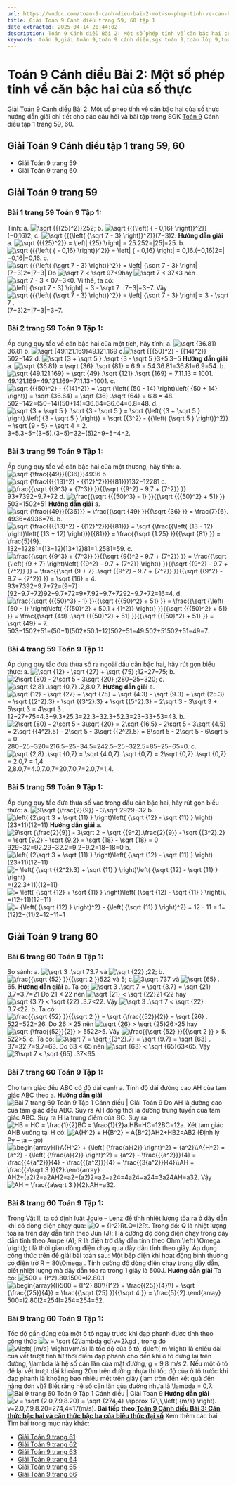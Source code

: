 ```yaml
---
url: https://vndoc.com/toan-9-canh-dieu-bai-2-mot-so-phep-tinh-ve-can-bac-hai-cua-so-thuc-321729
title: Giải Toán 9 Cánh diều trang 59, 60 tập 1
date_extracted: 2025-04-14 20:44:02
description: Toán 9 Cánh diều Bài 2: Một số phép tính về căn bậc hai của số thực hướng dẫn giải chi tiết các câu hỏi và bài tập trong SGK Toán 9 Cánh diều tập 1.
keywords: toán 9,giải toán 9,toán 9 cánh diều,sgk toán 9,toán lớp 9,toán lớp 9 cánh diều,sgk toán 9 cánh diều,toán 9 ctst,giải sgk toán 9 cánh diều,toán 9 cánh diều tập 1,giải bài tập toán 9 cánh diều,Toán 9 Bài 2 Một số phép tính về căn bậc hai của số thực,Một số phép tính về căn bậc hai của số thực,Giải Toán 9 Cánh diều tập 1 trang 60,Giải Toán 9 Cánh diều tập 1 trang 59
---
```


# Toán 9 Cánh diều Bài 2: Một số phép tính về căn bậc hai của số thực
[Giải Toán 9 Cánh diều](<https://vndoc.com/toan-9-canh-dieu>) Bài 2: Một số phép tính về căn bậc hai của số thực hướng dẫn giải chi tiết cho các câu hỏi và bài tập trong SGK [Toán 9](<https://vndoc.com/toan-lop9>) Cánh diều tập 1 trang 59, 60.
## Giải Toán 9 Cánh diều tập 1 trang 59, 60
  * Giải Toán 9 trang 59
  * Giải Toán 9 trang 60

## **Giải Toán 9 trang 59**
### **Bài 1 trang 59 Toán 9 Tập 1:**
Tính:
a. ![\\sqrt {{{25}^2}}](https://i.vdoc.vn/data/image/blank.png)252;
b. ![\\sqrt {{{\\left\( { - 0,16} \\right\)}^2}}](https://i.vdoc.vn/data/image/blank.png)\(−0,16\)2;
c. ![\\sqrt {{{\\left\( {\\sqrt 7 - 3} \\right\)}^2}}](https://i.vdoc.vn/data/image/blank.png)\(7−3\)2.
**Hướng dẫn giải**
a. ![\\sqrt {{{25}^2}} = \\left| {25} \\right| = 25.](https://i.vdoc.vn/data/image/blank.png)252=|25|=25.
b.![\\sqrt {{{\\left\( { - 0,16} \\right\)}^2}} = \\left| { - 0,16} \\right| = 0,16.](https://i.vdoc.vn/data/image/blank.png)\(−0,16\)2=|−0,16|=0,16.
c. ![\\sqrt {{{\\left\( {\\sqrt 7 - 3} \\right\)}^2}} = \\left| {\\sqrt 7 - 3} \\right|](https://i.vdoc.vn/data/image/blank.png)\(7−3\)2=|7−3|
Do ![\\sqrt 7 < \\sqrt 9](https://i.vdoc.vn/data/image/blank.png)7<9hay ![\\sqrt 7 < 3](https://i.vdoc.vn/data/image/blank.png)7<3 nên ![\\sqrt 7 - 3 < 0](https://i.vdoc.vn/data/image/blank.png)7−3<0. Vì thế, ta có: ![\\left| {\\sqrt 7 - 3} \\right| = 3 - \\sqrt 7 .](https://i.vdoc.vn/data/image/blank.png)|7−3|=3−7.
Vậy![\\sqrt {{{\\left\( {\\sqrt 7 - 3} \\right\)}^2}} = \\left| {\\sqrt 7 - 3} \\right| = 3 - \\sqrt 7 .](https://i.vdoc.vn/data/image/blank.png)\(7−3\)2=|7−3|=3−7.
### **Bài 2 trang 59 Toán 9 Tập 1:**
Áp dụng quy tắc về căn bậc hai của một tích, hãy tính:
a. ![\\sqrt {36.81}](https://i.vdoc.vn/data/image/blank.png)36.81
b. ![\\sqrt {49.121.169}](https://i.vdoc.vn/data/image/blank.png)49.121.169
c.![\\sqrt {{{50}^2} - {{14}^2}}](https://i.vdoc.vn/data/image/blank.png)502−142
d. ![\\sqrt {3 + \\sqrt 5 } .\\sqrt {3 - \\sqrt 5 }](https://i.vdoc.vn/data/image/blank.png)3+5.3−5
**Hướng dẫn giải**
a. ![\\sqrt {36.81} = \\sqrt {36} .\\sqrt {81} = 6.9 = 54.](https://i.vdoc.vn/data/image/blank.png)36.81=36.81=6.9=54.
b. ![\\sqrt {49.121.169} = \\sqrt {49} .\\sqrt {121} .\\sqrt {169} = 7.11.13 = 1001.](https://i.vdoc.vn/data/image/blank.png)49.121.169=49.121.169=7.11.13=1001.
c. ![\\sqrt {{{50}^2} - {{14}^2}} = \\sqrt {\\left\( {50 - 14} \\right\)\\left\( {50 + 14} \\right\)} = \\sqrt {36.64} = \\sqrt {36} .\\sqrt {64} = 6.8 = 48.](https://i.vdoc.vn/data/image/blank.png)502−142=\(50−14\)\(50+14\)=36.64=36.64=6.8=48.
d. ![\\sqrt {3 + \\sqrt 5 } .\\sqrt {3 - \\sqrt 5 } = \\sqrt {\\left\( {3 + \\sqrt 5 } \\right\).\\left\( {3 - \\sqrt 5 } \\right\)} = \\sqrt {{3^2} - {{\\left\( {\\sqrt 5 } \\right\)}^2}} = \\sqrt {9 - 5} = \\sqrt 4 = 2.](https://i.vdoc.vn/data/image/blank.png)3+5.3−5=\(3+5\).\(3−5\)=32−\(5\)2=9−5=4=2.
### **Bài 3 trang 59 Toán 9 Tập 1:**
Áp dụng quy tắc về căn bậc hai của một thương, hãy tính:
a. ![\\sqrt {\\frac{{49}}{{36}}}](https://i.vdoc.vn/data/image/blank.png)4936
b. ![\\sqrt {\\frac{{{{13}^2} - {{12}^2}}}{{81}}}](https://i.vdoc.vn/data/image/blank.png)132−12281
c. ![\\frac{{\\sqrt {{9^3} + {7^3}} }}{{\\sqrt {{9^2} - 9.7 + {7^2}} }}](https://i.vdoc.vn/data/image/blank.png)93+7392−9.7+72
d. ![\\frac{{\\sqrt {{{50}^3} - 1} }}{{\\sqrt {{{50}^2} + 51} }}](https://i.vdoc.vn/data/image/blank.png)503−1502+51
**Hướng dẫn giải**
a. ![\\sqrt {\\frac{{49}}{{36}}} = \\frac{{\\sqrt {49} }}{{\\sqrt {36} }} = \\frac{7}{6}.](https://i.vdoc.vn/data/image/blank.png)4936=4936=76.
b. ![\\sqrt {\\frac{{{{13}^2} - {{12}^2}}}{{81}}} = \\sqrt {\\frac{{\\left\( {13 - 12} \\right\)\\left\( {13 + 12} \\right\)}}{{81}}} = \\frac{{\\sqrt {1.25} }}{{\\sqrt {81} }} = \\frac{5}{9}.](https://i.vdoc.vn/data/image/blank.png)132−12281=\(13−12\)\(13+12\)81=1.2581=59.
c. ![\\frac{{\\sqrt {{9^3} + {7^3}} }}{{\\sqrt {9{}^2 - 9.7 + {7^2}} }} = \\frac{{\\sqrt {\\left\( {9 + 7} \\right\)\\left\( {{9^2} - 9.7 + {7^2}} \\right\)} }}{{\\sqrt {{9^2} - 9.7 + {7^2}} }} = \\frac{{\\sqrt {9 + 7} .\\sqrt {{9^2} - 9.7 + {7^2}} }}{{\\sqrt {{9^2} - 9.7 + {7^2}} }} = \\sqrt {16} = 4.](https://i.vdoc.vn/data/image/blank.png)93+7392−9.7+72=\(9+7\)\(92−9.7+72\)92−9.7+72=9+7.92−9.7+7292−9.7+72=16=4.
d. ![\\frac{{\\sqrt {{{50}^3} - 1} }}{{\\sqrt {{{50}^2} + 51} }} = \\frac{{\\sqrt {\\left\( {50 - 1} \\right\)\\left\( {{{50}^2} + 50.1 + {1^2}} \\right\)} }}{{\\sqrt {{{50}^2} + 51} }} = \\frac{{\\sqrt {49} .\\sqrt {{{50}^2} + 51} }}{{\\sqrt {{{50}^2} + 51} }} = \\sqrt {49} = 7.](https://i.vdoc.vn/data/image/blank.png)503−1502+51=\(50−1\)\(502+50.1+12\)502+51=49.502+51502+51=49=7.
### **Bài 4 trang 59 Toán 9 Tập 1:**
Áp dụng quy tắc đưa thừa số ra ngoài dấu căn bậc hai, hãy rút gọn biểu thức:
a. ![\\sqrt {12} - \\sqrt {27} + \\sqrt {75} ;](https://i.vdoc.vn/data/image/blank.png)12−27+75;
b. ![2\\sqrt {80} - 2\\sqrt 5 - 3\\sqrt {20} ;](https://i.vdoc.vn/data/image/blank.png)280−25−320;
c. ![\\sqrt {2,8} .\\sqrt {0,7} .](https://i.vdoc.vn/data/image/blank.png)2,8.0,7.
**Hướng dẫn giải**
a. ![\\sqrt {12} - \\sqrt {27} + \\sqrt {75} = \\sqrt {4.3} - \\sqrt {9.3} + \\sqrt {25.3} = \\sqrt {{2^2}.3} - \\sqrt {{3^2}.3} + \\sqrt {{5^2}.3} = 2\\sqrt 3 - 3\\sqrt 3 + 5\\sqrt 3 = 4\\sqrt 3 .](https://i.vdoc.vn/data/image/blank.png)12−27+75=4.3−9.3+25.3=22.3−32.3+52.3=23−33+53=43.
b. ![2\\sqrt {80} - 2\\sqrt 5 - 3\\sqrt {20} = 2\\sqrt {16.5} - 2\\sqrt 5 - 3\\sqrt {4.5} = 2\\sqrt {{4^2}.5} - 2\\sqrt 5 - 3\\sqrt {{2^2}.5} = 8\\sqrt 5 - 2\\sqrt 5 - 6\\sqrt 5 = 0.](https://i.vdoc.vn/data/image/blank.png)280−25−320=216.5−25−34.5=242.5−25−322.5=85−25−65=0.
c.![\\sqrt {2,8} .\\sqrt {0,7} = \\sqrt {4.0,7} .\\sqrt {0,7} = 2\\sqrt {0,7} .\\sqrt {0,7} = 2.0,7 = 1,4.](https://i.vdoc.vn/data/image/blank.png)2,8.0,7=4.0,7.0,7=20,7.0,7=2.0,7=1,4.
### **Bài 5 trang 59 Toán 9 Tập 1:**
Áp dụng quy tắc đưa thừa số vào trong dấu căn bậc hai, hãy rút gọn biểu thức:
a. ![9\\sqrt {\\frac{2}{9}} - 3\\sqrt 2](https://i.vdoc.vn/data/image/blank.png)929−32
b. ![\\left\( {2\\sqrt 3 + \\sqrt {11} } \\right\)\\left\( {\\sqrt {12} - \\sqrt {11} } \\right\)](https://i.vdoc.vn/data/image/blank.png)\(23+11\)\(12−11\)
**Hướng dẫn giải**
a. ![9\\sqrt {\\frac{2}{9}} - 3\\sqrt 2 = \\sqrt {{9^2}.\\frac{2}{9}} - \\sqrt {{3^2}.2} = \\sqrt {9.2} - \\sqrt {9.2} = \\sqrt {18} - \\sqrt {18} = 0](https://i.vdoc.vn/data/image/blank.png)929−32=92.29−32.2=9.2−9.2=18−18=0
b.![\\left\( {2\\sqrt 3 + \\sqrt {11} } \\right\)\\left\( {\\sqrt {12} - \\sqrt {11} } \\right\)](https://i.vdoc.vn/data/image/blank.png)\(23+11\)\(12−11\)
![= \\left\( {\\sqrt {{2^2}.3} + \\sqrt {11} } \\right\)\\left\( {\\sqrt {12} - \\sqrt {11} } \\right\)](https://i.vdoc.vn/data/image/blank.png)=\(22.3+11\)\(12−11\)
![= \\left\( {\\sqrt {12} + \\sqrt {11} } \\right\)\\left\( {\\sqrt {12} - \\sqrt {11} } \\right\)\\,](https://i.vdoc.vn/data/image/blank.png)=\(12+11\)\(12−11\)
![= {\\left\( {\\sqrt {12} } \\right\)^2} - {\\left\( {\\sqrt {11} } \\right\)^2} = 12 - 11 = 1](https://i.vdoc.vn/data/image/blank.png)=\(12\)2−\(11\)2=12−11=1
## **Giải Toán 9 trang 60**
### **Bài 6 trang 60 Toán 9 Tập 1:**
So sánh:
a. ![\\sqrt 3 .\\sqrt 7](https://i.vdoc.vn/data/image/blank.png)3.7 và ![\\sqrt {22} ;](https://i.vdoc.vn/data/image/blank.png)22;
b. ![\\frac{{\\sqrt {52} }}{{\\sqrt 2 }}](https://i.vdoc.vn/data/image/blank.png)522 và 5;
c.![3\\sqrt 7](https://i.vdoc.vn/data/image/blank.png)37 và ![\\sqrt {65} .](https://i.vdoc.vn/data/image/blank.png)65.
**Hướng dẫn giải**
a. Ta có: ![\\sqrt 3 .\\sqrt 7 = \\sqrt {3.7} = \\sqrt {21}](https://i.vdoc.vn/data/image/blank.png)3.7=3.7=21
Do 21 < 22 nên ![\\sqrt {21} < \\sqrt {22}](https://i.vdoc.vn/data/image/blank.png)21<22 hay ![\\sqrt {3.7} < \\sqrt {22} .](https://i.vdoc.vn/data/image/blank.png)3.7<22. Vậy ![\\sqrt 3 .\\sqrt 7 < \\sqrt {22} .](https://i.vdoc.vn/data/image/blank.png)3.7<22.
b. Ta có: ![\\frac{{\\sqrt {52} }}{{\\sqrt 2 }} = \\sqrt {\\frac{{52}}{2}} = \\sqrt {26} .](https://i.vdoc.vn/data/image/blank.png)522=522=26.
Do 26 > 25 nên ![\\sqrt {26} > \\sqrt {25}](https://i.vdoc.vn/data/image/blank.png)26>25 hay ![\\sqrt {\\frac{{52}}{2}} > 5](https://i.vdoc.vn/data/image/blank.png)522>5. Vậy ![\\frac{{\\sqrt {52} }}{{\\sqrt 2 }} > 5.](https://i.vdoc.vn/data/image/blank.png)522>5.
c. Ta có: ![3\\sqrt 7 = \\sqrt {{3^2}.7} = \\sqrt {9.7} = \\sqrt {63} .](https://i.vdoc.vn/data/image/blank.png)37=32.7=9.7=63.
Do 63 < 65 nên ![\\sqrt {63} < \\sqrt {65}](https://i.vdoc.vn/data/image/blank.png)63<65. Vậy ![3\\sqrt 7 < \\sqrt {65} .](https://i.vdoc.vn/data/image/blank.png)37<65.
### **Bài 7 trang 60 Toán 9 Tập 1:**
Cho tam giác đều ABC có độ dài cạnh a. Tính độ dài đường cao AH của tam giác ABC theo a.
**Hướng dẫn giải**
![Bài 7 trang 60 Toán 9 Tập 1 Cánh diều | Giải Toán 9](https://i.vdoc.vn/data/image/2024/06/10/bai-7-trang-60-toan-lop-9-tap-1.png)
Do AH là đường cao của tam giác đều ABC.
Suy ra AH đồng thời là đường trung tuyến của tam giác ABC.
Suy ra H là trung điểm của BC.
Suy ra ![HB = HC = \\frac{1}{2}BC = \\frac{1}{2}a.](https://i.vdoc.vn/data/image/blank.png)HB=HC=12BC=12a.
Xét tam giác AHB vuông tại H có:
![A{H^2} + H{B^2} = A{B^2}](https://i.vdoc.vn/data/image/blank.png)AH2+HB2=AB2 \(Định lý Py – ta – go\)
![\\begin{array}{l}A{H^2} + {\\left\( {\\frac{a}{2}} \\right\)^2} = {a^2}\\\\A{H^2} = {a^2} - {\\left\( {\\frac{a}{2}} \\right\)^2} = {a^2} - \\frac{{{a^2}}}{4} = \\frac{{4{a^2}}}{4} - \\frac{{{a^2}}}{4} = \\frac{{3{a^2}}}{4}\\\\AH = \\frac{{a\\sqrt 3 }}{2}.\\end{array}](https://i.vdoc.vn/data/image/blank.png)AH2+\(a2\)2=a2AH2=a2−\(a2\)2=a2−a24=4a24−a24=3a24AH=a32.
Vậy ![AH = \\frac{{a\\sqrt 3 }}{2}.](https://i.vdoc.vn/data/image/blank.png)AH=a32.
### **Bài 8 trang 60 Toán 9 Tập 1:**
Trong Vật lí, ta có định luật Joule – Lenz để tính nhiệt lượng tỏa ra ở dây dẫn khi có dòng điện chạy qua: ![Q = {I^2}Rt.](https://i.vdoc.vn/data/image/blank.png)Q=I2Rt.
Trong đó: Q là nhiệt lượng tỏa ra trên dây dẫn tính theo Jun \(J\);
I là cường độ dòng điện chạy trong dây dẫn tính theo Ampe \(A\);
R là điện trở dây dẫn tính theo Ohm \left\( \Omega \right\);
t là thời gian dòng điện chạy qua dây dẫn tính theo giây.
Áp dụng công thức trên để giải bài toán sau: Một bếp điện khi hoạt động bình thường có điện trở R = 80\Omega . Tính cường độ dòng điện chạy trong dây dẫn, biết nhiệt lượng mà dây dẫn tỏa ra trong 1 giây là 500J.
**Hướng dẫn giải**
Ta có: ![500 = {I^2}.80.1](https://i.vdoc.vn/data/image/blank.png)500=I2.80.1
![\\begin{array}{l}500 = {I^2}.80\\\\{I^2} = \\frac{{25}}{4}\\\\I = \\sqrt {\\frac{{25}}{4}} = \\frac{{\\sqrt {25} }}{{\\sqrt 4 }} = \\frac{5}{2}.\\end{array}](https://i.vdoc.vn/data/image/blank.png)500=I2.80I2=254I=254=254=52.
### **Bài 9 trang 60 Toán 9 Tập 1:**
Tốc độ gần đúng của một ô tô ngay trước khi đạp phanh được tính theo công thức ![v = \\sqrt {2\\lambda gd}](https://i.vdoc.vn/data/image/blank.png)v=2λgd , trong đó ![v\\left\( {m/s} \\right\)](https://i.vdoc.vn/data/image/blank.png)v\(m/s\) là tốc độ của ô tô, d\left\( m \right\) là chiều dài của vết trượt tính từ thời điểm đạp phanh cho đến khi ô tô dừng lại trên đường, \lambda là hệ số cản lăn của mặt đường, g = 9,8 m/s 2. Nếu một ô tô để lại vết trượt dài khoảng 20m trên đường nhựa thì tốc độ của ô tô trước khi đạp phanh là khoảng bao nhiêu mét trên giây \(làm tròn đến kết quả đến hàng đơn vị\)? Biết rằng hệ số cản lăn của đường nhựa là \lambda = 0,7.
![Bài 9 trang 60 Toán 9 Tập 1 Cánh diều | Giải Toán 9](https://i.vdoc.vn/data/image/2024/06/10/bai-9-trang-60-toan-lop-9-tap-1.png)
**Hướng dẫn giải**
![v = \\sqrt {2.0,7.9,8.20} = \\sqrt {274,4} \\approx 17\\,\\,\\left\( {m/s} \\right\).](https://i.vdoc.vn/data/image/blank.png) v=2.0,7.9,8.20=274,4≈17\(m/s\).
**Bài tiếp theo:[Toán 9 Cánh diều Bài 3: Căn thức bậc hai và căn thức bậc ba của biểu thức đại số](<https://vndoc.com/toan-9-canh-dieu-bai-3-can-thuc-bac-hai-va-can-thuc-bac-ba-cua-bieu-thuc-dai-so-321737>)**
Xem thêm các bài Tìm bài trong mục này khác:
  * [Giải Toán 9 trang 61](</giai-toan-9-trang-61-tap-1-canh-dieu-324096>)
  * [Giải Toán 9 trang 62](</giai-toan-9-trang-62-tap-1-canh-dieu-324097>)
  * [Giải Toán 9 trang 63](</giai-toan-9-trang-63-tap-1-canh-dieu-324100>)
  * [Giải Toán 9 trang 64](</giai-toan-9-trang-64-tap-1-canh-dieu-324104>)
  * [Giải Toán 9 trang 65](</giai-toan-9-trang-65-tap-1-canh-dieu-324106>)
  * [Giải Toán 9 trang 66](</giai-toan-9-trang-66-tap-1-canh-dieu-324174>)

